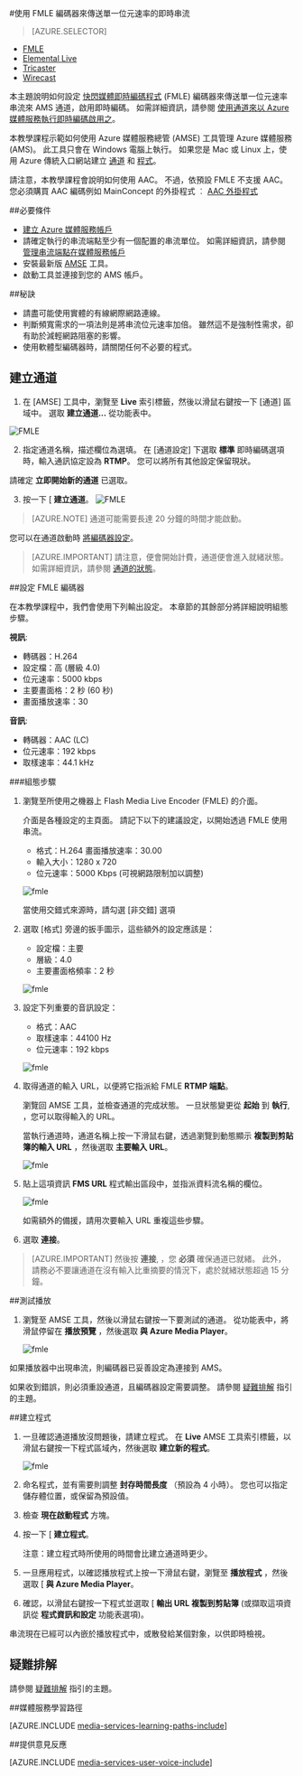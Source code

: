 <properties 
    pageTitle="設定 FMLE 編碼器來傳送單一位元速率的即時串流" 
    description="本主題示範如何設定 Flash Media Live Encoder (FMLE) 編碼器，藉此將單一位元速率的即時串流傳送到已啟用即時編碼的 AMS 通道。" 
    services="media-services" 
    documentationCenter="" 
    authors="Juliako,cenkdin,anilmur" 
    manager="dwrede" 
    editor=""/>

<tags 
    ms.service="media-services" 
    ms.workload="media" 
    ms.tgt_pltfrm="na" 
    ms.devlang="ne" 
    ms.topic="article" 
    ms.date="10/15/2015"  
    ms.author="juliako"/>

#使用 FMLE 編碼器來傳送單一位元速率的即時串流

> [AZURE.SELECTOR]
- [FMLE](media-services-configure-fmle-live-encoder.md)
- [Elemental Live](media-services-configure-elemental-live-encoder.md)
- [Tricaster](media-services-configure-tricaster-live-encoder.md)
- [Wirecast](media-services-configure-wirecast-live-encoder.md)

本主題說明如何設定 [快閃媒體即時編碼程式](http://www.adobe.com/products/flash-media-encoder.html) (FMLE) 編碼器來傳送單一位元速率串流來 AMS 通道，啟用即時編碼。 如需詳細資訊，請參閱 [使用通道來以 Azure 媒體服務執行即時編碼啟用之](media-services-manage-live-encoder-enabled-channels.md)。

本教學課程示範如何使用 Azure 媒體服務總管 (AMSE) 工具管理 Azure 媒體服務 (AMS)。 此工具只會在 Windows 電腦上執行。 如果您是 Mac 或 Linux 上，使用 Azure 傳統入口網站建立 [通道](media-services-portal-creating-live-encoder-enabled-channel.md#create-a-channel) 和 [程式](media-services-portal-creating-live-encoder-enabled-channel#create-and-manage-a-program)。

請注意，本教學課程會說明如何使用 AAC。 不過，依預設 FMLE 不支援 AAC。 您必須購買 AAC 編碼例如 MainConcept 的外掛程式 ︰ [AAC 外掛程式](http://www.mainconcept.com/products/plug-ins/plug-ins-for-adobe/aac-encoder-fmle.html)

##必要條件

- [建立 Azure 媒體服務帳戶](media-services-create-account.md)
- 請確定執行的串流端點至少有一個配置的串流單位。 如需詳細資訊，請參閱 [管理串流端點在媒體服務帳戶](media-services-manage-origins.md)
- 安裝最新版 [AMSE](https://github.com/Azure/Azure-Media-Services-Explorer) 工具。
- 啟動工具並連接到您的 AMS 帳戶。

##秘訣

- 請盡可能使用實體的有線網際網路連線。
- 判斷頻寬需求的一項法則是將串流位元速率加倍。 雖然這不是強制性需求，卻有助於減輕網路阻塞的影響。
- 使用軟體型編碼器時，請關閉任何不必要的程式。

## 建立通道

1.  在 [AMSE] 工具中，瀏覽至 **Live** 索引標籤，然後以滑鼠右鍵按一下 [通道] 區域中。 選取 **建立通道...** 從功能表中。

![FMLE](./media/media-services-fmle-live-encoder/media-services-fmle1.png)

2. 指定通道名稱，描述欄位為選填。 在 [通道設定] 下選取 **標準** 即時編碼選項時，輸入通訊協定設為 **RTMP**。 您可以將所有其他設定保留現狀。


請確定 **立即開始新的通道** 已選取。

3. 按一下 [ **建立通道**。
![FMLE](./media/media-services-fmle-live-encoder/media-services-fmle2.png)

>[AZURE.NOTE] 通道可能需要長達 20 分鐘的時間才能啟動。


您可以在通道啟動時 [將編碼器設定](media-services-configure-fmle-live-encoder.md#configure_fmle_rtmp)。

>[AZURE.IMPORTANT] 請注意，便會開始計費，通道便會進入就緒狀態。 如需詳細資訊，請參閱 [通道的狀態](media-services-manage-live-encoder-enabled-channels.md#states)。

##<a id=configure_fmle_rtmp></a>設定 FMLE 編碼器

在本教學課程中，我們會使用下列輸出設定。 本章節的其餘部分將詳細說明組態步驟。 

**視訊**:
 
- 轉碼器：H.264 
- 設定檔：高 (層級 4.0) 
- 位元速率：5000 kbps 
- 主要畫面格：2 秒 (60 秒) 
- 畫面播放速率：30
 
**音訊**:

- 轉碼器：AAC (LC) 
- 位元速率：192 kbps 
- 取樣速率：44.1 kHz


###組態步驟

1. 瀏覽至所使用之機器上 Flash Media Live Encoder (FMLE) 的介面。

    介面是各種設定的主頁面。 請記下以下的建議設定，以開始透過 FMLE 使用串流。
    
    - 格式：H.264 畫面播放速率：30.00 
    - 輸入大小：1280 x 720 
    - 位元速率：5000 Kbps (可視網路限制加以調整)  

    ![fmle](./media/media-services-fmle-live-encoder/media-services-fmle3.png)

    當使用交錯式來源時，請勾選 [非交錯] 選項

2. 選取 [格式] 旁邊的扳手圖示，這些額外的設定應該是：

    - 設定檔：主要
    - 層級：4.0
    - 主要畫面格頻率：2 秒 
    
    ![fmle](./media/media-services-fmle-live-encoder/media-services-fmle4.png)

3. 設定下列重要的音訊設定：
    
    - 格式：AAC 
    - 取樣速率：44100 Hz
    - 位元速率：192 kbps
    
    ![fmle](./media/media-services-fmle-live-encoder/media-services-fmle5.png)

6. 取得通道的輸入 URL，以便將它指派給 FMLE **RTMP 端點**。
    
    瀏覽回 AMSE 工具，並檢查通道的完成狀態。 一旦狀態變更從 **起始** 到 **執行**, ，您可以取得輸入的 URL。
      
    當執行通道時，通道名稱上按一下滑鼠右鍵，透過瀏覽到動態顯示 **複製到剪貼簿的輸入 URL** ，然後選取 **主要輸入
   URL**。  
    
    ![fmle](./media/media-services-fmle-live-encoder/media-services-fmle6.png)

7. 貼上這項資訊 **FMS URL** 程式輸出區段中，並指派資料流名稱的欄位。 

    ![fmle](./media/media-services-fmle-live-encoder/media-services-fmle7.png)

    如需額外的備援，請用次要輸入 URL 重複這些步驟。
8. 選取 **連接**。

>[AZURE.IMPORTANT] 然後按 **連接**, ，您 **必須** 確保通道已就緒。 
>此外，請務必不要讓通道在沒有輸入比重摘要的情況下，處於就緒狀態超過 15 分鐘。

##測試播放
  
1. 瀏覽至 AMSE 工具，然後以滑鼠右鍵按一下要測試的通道。 從功能表中，將滑鼠停留在 **播放預覽** ，然後選取 **與 Azure Media Player**。  

    ![fmle](./media/media-services-fmle-live-encoder/media-services-fmle8.png)

如果播放器中出現串流，則編碼器已妥善設定為連接到 AMS。 

如果收到錯誤，則必須重設通道，且編碼器設定需要調整。 請參閱 [疑難排解](media-services-troubleshooting-live-streaming.md) 指引的主題。  

##建立程式

1. 一旦確認通道播放沒問題後，請建立程式。 在 **Live** AMSE 工具索引標籤，以滑鼠右鍵按一下程式區域內，然後選取 **建立新的程式**。  

    ![fmle](./media/media-services-fmle-live-encoder/media-services-fmle9.png)

2. 命名程式，並有需要則調整 **封存時間長度** （預設為 4 小時）。 您也可以指定儲存體位置，或保留為預設值。  
3. 檢查 **現在啟動程式** 方塊。
4. 按一下 [ **建立程式**。  
  
    注意：建立程式時所使用的時間會比建立通道時更少。    
 
5. 一旦應用程式，以確認播放程式上按一下滑鼠右鍵，瀏覽至 **播放程式** ，然後選取 [ **與 Azure Media Player**。  
6. 確認，以滑鼠右鍵按一下程式並選取 [ **輸出 URL 複製到剪貼簿** (或擷取這項資訊從 **程式資訊和設定** 功能表選項)。 

串流現在已經可以內嵌於播放程式中，或散發給某個對象，以供即時檢視。  


## 疑難排解

請參閱 [疑難排解](media-services-troubleshooting-live-streaming.md) 指引的主題。 


##媒體服務學習路徑

[AZURE.INCLUDE [media-services-learning-paths-include](../../includes/media-services-learning-paths-include.md)]

##提供意見反應

[AZURE.INCLUDE [media-services-user-voice-include](../../includes/media-services-user-voice-include.md)]



